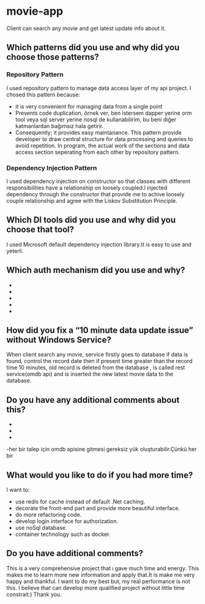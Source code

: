 # movie-app

Client can search any movie and get latest update info about it.

## Which patterns did you use and why did you choose those patterns?

### Repository Pattern

I used repository pattern to manage data access layer of my api project.
I chosed this pattern because:
* it is very convenient for managing data from a single point
* Prevents code duplication,
örnek ver, ben istersem dapper yerine orm tool veya sql server yerine nosql de kullanabilirim, bu beni diğer katmanlardan bağımsız hala getirir.
* Consequently; it provides easy maintanance.
This pattern provide developer to draw central structure for data processing and queries to avoid repetition.
In program, the actual work of the sections and data access section seperating from each other by repository pattern.

### Dependency Injection Pattern

I used dependency injection on constructor so that classes with different responsibilities have a relationship on 
loosely coupled.I injected dependency through the constructor that provide me to achive loosely couple relationship and 
agree with the Liskov Substitution Principle. 
      
## Which DI tools did you use and why did you choose that tool?

 I used Microsoft default dependency injection library.It is easy to use and yeterli.
 
 
 
 
 
## Which auth mechanism did you use and why?
-
-
-
-
-
## How did you fix a “10 minute data update issue” without Windows Service?

When client search any movie, service firstly goes to database if data is found, control the record date then
if present time greater than the record time 10 minutes, old record is deleted from the database , is called rest service(omdb api) and  is inserted the new latest movie data to the database.

## Do you have any additional comments about this?
-
-
-
-her bir talep için omdb apisine gitmesi gereksiz yük oluşturabilir.Çünkü her bir 
## What would you like to do if you had more time?

I want to: 
* use redis for cache instead of default .Net caching.
* decorate the front-end part and provide more beautiful interface.
* do more refactoring code.
* develop login interface for authorization.
* use noSql database.
* container technology such as docker.

## Do you have additional comments?

This is a very comprehensive project that ı gave much time and energy. This makes me to learn more new information and
apply that.İt is make me very happy and thankful.
I want to do my best but, my real performance is not this. I believe that can develop more qualified project without little time constrait:)
Thank you.
